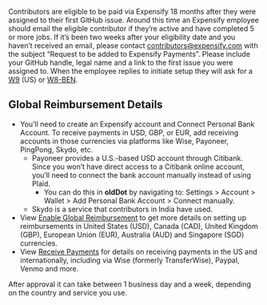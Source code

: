 Contributors are eligible to be paid via Expensify 18 months after they were assigned to their first GitHub issue. Around this time an Expensify employee should email the eligible contributor if they’re active and have completed 5 or more jobs. If it’s been two weeks after your eligibility date and you haven’t received an email, please contact [contributors@expensify.com](mailto:contributors@expensify.com?subject=Request%20to%20be%20added%20to%20Expensify%20Payments&body=-%20GitHub%20handle%20%3D%20%0A-%20Legal%20name%20%3D%20%0A-%20Link%20to%20first%20issue%20you%20were%20assigned%20to%20%3D) with the subject “Request to be added to Expensify Payments”.  Please include your GitHub handle, legal name and a link to the first issue you were assigned to. When the employee replies to initiate setup they will ask for a [W9](https://www.irs.gov/pub/irs-pdf/fw9.pdf) (US) or [W8-BEN](https://www.irs.gov/forms-pubs/about-form-w-8-ben).

## Global Reimbursement Details
- You’ll need to create an Expensify account and Connect Personal Bank Account. To receive payments in USD, GBP, or EUR, add receiving accounts in those currencies via platforms like Wise, Payoneer, PingPong, Skydo, etc. 
  - Payoneer provides a U.S.-based USD account through Citibank. Since you won’t have direct access to a Citibank online account, you’ll need to connect the bank account manually instead of using Plaid. 
    - You can do this in **oldDot** by navigating to: Settings > Account > Wallet > Add Personal Bank Account > Connect manually.
  - Skydo is a service that contributors in India have used. 
- View [Enable Global Reimbursement](https://help.expensify.com/articles/expensify-classic/bank-accounts-and-payments/payments/Enable-Global-Reimbursement) to get more details on setting up reimbursements in United States (USD), Canada (CAD), United Kingdom (GBP), European Union (EUR), Australia (AUD) and Singapore (SGD) currencies.
- View [Receive Payments](https://help.expensify.com/articles/expensify-classic/bank-accounts-and-payments/payments/Receive-Payments) for details on receiving payments in the US and internationally, including via Wise (formerly TransferWise), Paypal, Venmo and more.  

After approval it can take between 1 business day and a week, depending on the country and service you use.  
